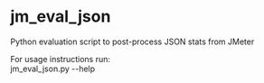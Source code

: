 # jm_eval_json
Python evaluation script to post-process JSON stats from JMeter

For usage instructions run:  
jm_eval_json.py --help
